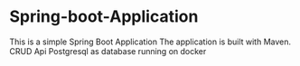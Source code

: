 # Spring-boot-Application
This is a simple Spring Boot Application 
The application is built with Maven.
CRUD Api
Postgresql as database running on docker
